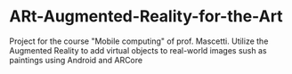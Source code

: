 # ARt-Augmented-Reality-for-the-Art
Project for the course "Mobile computing" of prof. Mascetti. Utilize the Augmented Reality to add virtual objects to real-world images sush as paintings using Android and ARCore
